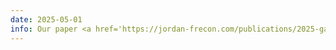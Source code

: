 ```yaml
---
date: 2025-05-01
info: Our paper <a href='https://jordan-frecon.com/publications/2025-gao-b-p-neurips-coloke'>Conformal Online Learning of Deep Koopman Linear Embeddings</a> has been accepted to NeurIPS!
---
```

